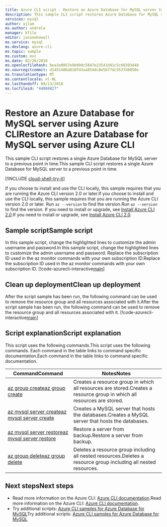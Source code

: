 ```yaml
---
title: Azure CLI script - Restore an Azure Database for MySQL server to a previous point in time
description: This sample CLI script restores Azure Database for MySQL server to a previous point in time.
services: mysql
author: ajlam
ms.author: andrela
manager: kfile
editor: jasonwhowell
ms.service: mysql
ms.devlang: azure-cli
ms.topic: sample
ms.custom: mvc
ms.date: 02/28/2018
ms.openlocfilehash: bea3a8057e9b99dc5847e23541d41c5c68393d48
ms.sourcegitcommit: d1451406a010fd3aa854dc8e5b77dc5537d8050e
ms.translationtype: MT
ms.contentlocale: nl-NL
ms.lasthandoff: 09/13/2018
ms.locfileid: "44869827"
---
```

# <a name="restore-an-azure-database-for-mysql-server-using-azure-cli"></a><span data-ttu-id="884d0-103">Restore an Azure Database for MySQL server using Azure CLI</span><span class="sxs-lookup"><span data-stu-id="884d0-103">Restore an Azure Database for MySQL server using Azure CLI</span></span>
<span data-ttu-id="884d0-104">This sample CLI script restores a single Azure Database for MySQL server to a previous point in time.</span><span class="sxs-lookup"><span data-stu-id="884d0-104">This sample CLI script restores a single Azure Database for MySQL server to a previous point in time.</span></span>

[!INCLUDE [cloud-shell-try-it](../../../includes/cloud-shell-try-it.md)]

<span data-ttu-id="884d0-105">If you choose to install and use the CLI locally, this sample requires that you are running the Azure CLI version 2.0 or later.</span><span class="sxs-lookup"><span data-stu-id="884d0-105">If you choose to install and use the CLI locally, this sample requires that you are running the Azure CLI version 2.0 or later.</span></span> <span data-ttu-id="884d0-106">Run `az --version` to find the version.</span><span class="sxs-lookup"><span data-stu-id="884d0-106">Run `az --version` to find the version.</span></span> <span data-ttu-id="884d0-107">If you need to install or upgrade, see [Install Azure CLI 2.0]( /cli/azure/install-azure-cli).</span><span class="sxs-lookup"><span data-stu-id="884d0-107">If you need to install or upgrade, see [Install Azure CLI 2.0]( /cli/azure/install-azure-cli).</span></span> 

## <a name="sample-script"></a><span data-ttu-id="884d0-108">Sample script</span><span class="sxs-lookup"><span data-stu-id="884d0-108">Sample script</span></span>
<span data-ttu-id="884d0-109">In this sample script, change the highlighted lines to customize the admin username and password.</span><span class="sxs-lookup"><span data-stu-id="884d0-109">In this sample script, change the highlighted lines to customize the admin username and password.</span></span> <span data-ttu-id="884d0-110">Replace the subscription ID used in the az monitor commands with your own subscription ID.</span><span class="sxs-lookup"><span data-stu-id="884d0-110">Replace the subscription ID used in the az monitor commands with your own subscription ID.</span></span>
[!code-azurecli-interactive[main](../../../cli_scripts/mysql/backup-restore-pitr/backup-restore.sh?highlight=18-19 "Restore Azure Database for MySQL.")]

## <a name="clean-up-deployment"></a><span data-ttu-id="884d0-111">Clean up deployment</span><span class="sxs-lookup"><span data-stu-id="884d0-111">Clean up deployment</span></span>
<span data-ttu-id="884d0-112">After the script sample has been run, the following command can be used to remove the resource group and all resources associated with it.</span><span class="sxs-lookup"><span data-stu-id="884d0-112">After the script sample has been run, the following command can be used to remove the resource group and all resources associated with it.</span></span>
[!code-azurecli-interactive[main](../../../cli_scripts/mysql/backup-restore-pitr/delete-mysql.sh  "Delete the resource group.")]

## <a name="script-explanation"></a><span data-ttu-id="884d0-113">Script explanation</span><span class="sxs-lookup"><span data-stu-id="884d0-113">Script explanation</span></span>
<span data-ttu-id="884d0-114">This script uses the following commands.</span><span class="sxs-lookup"><span data-stu-id="884d0-114">This script uses the following commands.</span></span> <span data-ttu-id="884d0-115">Each command in the table links to command specific documentation.</span><span class="sxs-lookup"><span data-stu-id="884d0-115">Each command in the table links to command specific documentation.</span></span>

| <span data-ttu-id="884d0-116">**Command**</span><span class="sxs-lookup"><span data-stu-id="884d0-116">**Command**</span></span> | <span data-ttu-id="884d0-117">**Notes**</span><span class="sxs-lookup"><span data-stu-id="884d0-117">**Notes**</span></span> |
|---|---|
| [<span data-ttu-id="884d0-118">az group create</span><span class="sxs-lookup"><span data-stu-id="884d0-118">az group create</span></span>](/cli/azure/group#create) | <span data-ttu-id="884d0-119">Creates a resource group in which all resources are stored.</span><span class="sxs-lookup"><span data-stu-id="884d0-119">Creates a resource group in which all resources are stored.</span></span> |
| [<span data-ttu-id="884d0-120">az mysql server create</span><span class="sxs-lookup"><span data-stu-id="884d0-120">az mysql server create</span></span>](/cli/azure/mysql/server#create) | <span data-ttu-id="884d0-121">Creates a MySQL server that hosts the databases.</span><span class="sxs-lookup"><span data-stu-id="884d0-121">Creates a MySQL server that hosts the databases.</span></span> |
| [<span data-ttu-id="884d0-122">az mysql server restore</span><span class="sxs-lookup"><span data-stu-id="884d0-122">az mysql server restore</span></span>](/cli/azure/mysql/server#restore) | <span data-ttu-id="884d0-123">Restore a server from backup.</span><span class="sxs-lookup"><span data-stu-id="884d0-123">Restore a server from backup.</span></span> |
| [<span data-ttu-id="884d0-124">az group delete</span><span class="sxs-lookup"><span data-stu-id="884d0-124">az group delete</span></span>](/cli/azure/group#delete) | <span data-ttu-id="884d0-125">Deletes a resource group including all nested resources.</span><span class="sxs-lookup"><span data-stu-id="884d0-125">Deletes a resource group including all nested resources.</span></span> |

## <a name="next-steps"></a><span data-ttu-id="884d0-126">Next steps</span><span class="sxs-lookup"><span data-stu-id="884d0-126">Next steps</span></span>
- <span data-ttu-id="884d0-127">Read more information on the Azure CLI: [Azure CLI documentation](/cli/azure).</span><span class="sxs-lookup"><span data-stu-id="884d0-127">Read more information on the Azure CLI: [Azure CLI documentation](/cli/azure).</span></span>
- <span data-ttu-id="884d0-128">Try additional scripts: [Azure CLI samples for Azure Database for MySQL](../sample-scripts-azure-cli.md)</span><span class="sxs-lookup"><span data-stu-id="884d0-128">Try additional scripts: [Azure CLI samples for Azure Database for MySQL](../sample-scripts-azure-cli.md)</span></span>
